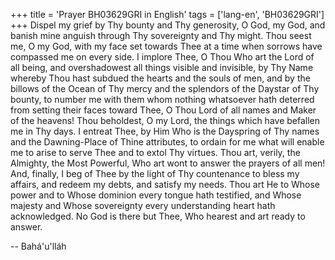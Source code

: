 +++
title = 'Prayer BH03629GRI in English'
tags = ['lang-en', 'BH03629GRI']
+++
Dispel my grief by Thy bounty and Thy generosity, O God, my God, and banish mine anguish through Thy sovereignty and Thy might.  Thou seest me, O my God, with my face set towards Thee at a time when sorrows have compassed me on every side.  I implore Thee, O Thou Who art the Lord of all being, and overshadowest all things visible and invisible, by Thy Name whereby Thou hast subdued the hearts and the souls of men, and by the billows of the Ocean of Thy mercy and the splendors of the Daystar of Thy bounty, to number me with them whom nothing whatsoever hath deterred from setting their faces toward Thee, O Thou Lord of all names and Maker of the heavens!
Thou beholdest, O my Lord, the things which have befallen me in Thy days.  I entreat Thee, by Him Who is the Dayspring of Thy names and the Dawning-Place of Thine attributes, to ordain for me what will enable me to arise to serve Thee and to extol Thy virtues.  Thou art, verily, the Almighty, the Most Powerful, Who art wont to answer the prayers of all men!
And, finally, I beg of Thee by the light of Thy countenance to bless my affairs, and redeem my debts, and satisfy my needs.  Thou art He to Whose power and to Whose dominion every tongue hath testified, and Whose majesty and Whose sovereignty every understanding heart hath acknowledged.  No God is there but Thee, Who hearest and art ready to answer.

-- Bahá'u'lláh
